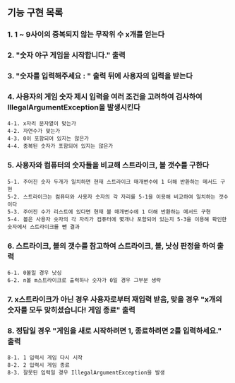 ## 기능 구현 목록
### 1. 1 ~ 9사이의 중복되지 않는 무작위 수 x개를 얻는다
### 2. "숫자 야구 게임을 시작합니다." 출력
### 3. "숫자를 입력해주세요 : " 출력 뒤에 사용자의 입력을 받는다
### 4. 사용자의 게임 숫자 제시 입력을 여러 조건을 고려하여 검사하여 IllegalArgumentException을 발생시킨다
    4-1. x자리 문자열이 맞는가
    4-2. 자연수가 맞는가
    4-3. 0이 포함되어 있지는 않은가
    4-4. 중복된 숫자가 포함되어 있지는 않은가
### 5. 사용자와 컴퓨터의 숫자들을 비교해 스트라이크, 볼 갯수를 구한다
    5-1. 주어진 숫자 두개가 일치하면 현재 스트라이크 매개변수에 1 더해 반환하는 메서드 구현
    5-2. 스트라이크는 컴퓨터와 사용자 숫자의 각 자리를 5-1을 이용해 비교하여 일치하는 갯수이다
    5-3. 주어진 수가 리스트에 있다면 현재 볼 매개변수에 1 더해 반환하는 메서드 구현
    5-4. 볼은 사용자 숫자의 각 자리가 컴퓨터에 몇개나 포함되어 있는지 5-3을 이용해 확인한 숫자에서 스트라이크를 뺀 결과
### 6. 스트라이크, 볼의 갯수를 참고하여 스트라이크, 볼, 낫싱 판정을 하여 출력
    6-1. 0볼일 경우 낫싱
    6-2. n볼 m스트라이크로 출력하나 숫자가 0일 경우 그부분 생략
### 7. x스트라이크가 아닌 경우 사용자로부터 재입력 받음, 맞을 경우 "x개의 숫자를 모두 맞히셨습니다! 게임 종료" 출력
### 8. 정답일 경우 "게임을 새로 시작하려면 1, 종료하려면 2를 입력하세요." 출력
    8-1. 1 입력시 게임 다시 시작
    8-2. 2 입력시 게임 종료
    8-3. 잘못된 입력일 경우 IllegalArgumentException을 발생